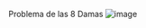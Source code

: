 Problema de las 8 Damas
![image](https://github.com/FedericoVictorianoSierra/InteligenciaArtificial/assets/71857813/e45e23d9-cd9c-4215-8956-5cd35c0051a0)
